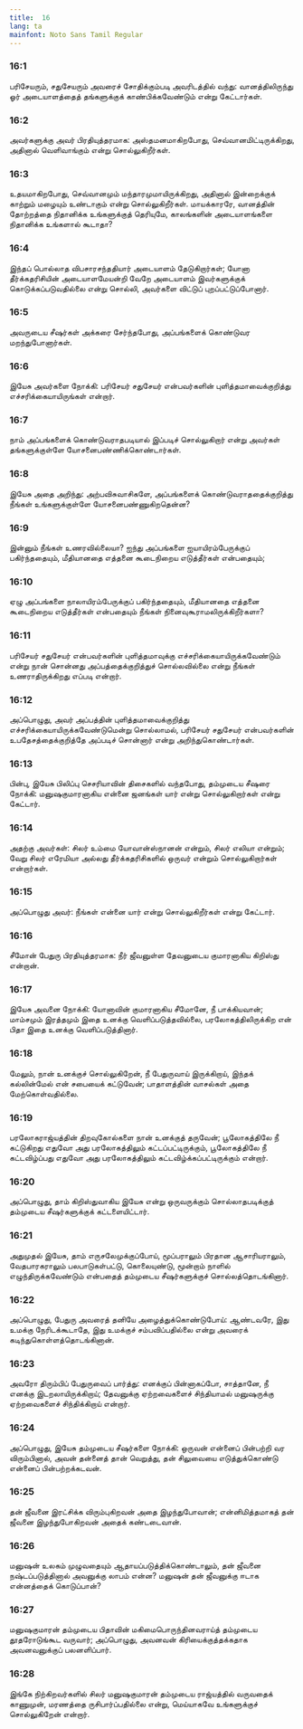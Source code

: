 ```yaml
---
title:  16
lang: ta
mainfont: Noto Sans Tamil Regular
---
```


###  16:1

பரிசேயரும், சதுசேயரும் அவரைச் சோதிக்கும்படி அவரிடத்தில் வந்து: வானத்திலிருந்து ஓர் அடையாளத்தைத் தங்களுக்குக் காண்பிக்கவேண்டும் என்று கேட்டார்கள்.

###  16:2

அவர்களுக்கு அவர் பிரதியுத்தரமாக: அஸ்தமனமாகிறபோது, செவ்வானமிட்டிருக்கிறது, அதினால் வெளிவாங்கும் என்று சொல்லுகிறீர்கள்.

###  16:3

உதயமாகிறபோது, செவ்வானமும் மந்தாரமுமாயிருக்கிறது, அதினால் இன்றைக்குக் காற்றும் மழையும் உண்டாகும் என்று சொல்லுகிறீர்கள். மாயக்காரரே, வானத்தின் தோற்றத்தை நிதானிக்க உங்களுக்குத் தெரியுமே, காலங்களின் அடையாளங்களை நிதானிக்க உங்களால் கூடாதா?

###  16:4

இந்தப் பொல்லாத விபசாரசந்ததியார் அடையாளம் தேடுகிறார்கள்; யோனா தீர்க்கதரிசியின் அடையாளமேயன்றி வேறே அடையாளம் இவர்களுக்குக் கொடுக்கப்படுவதில்லை என்று சொல்லி, அவர்களை விட்டுப் புறப்பட்டுப்போனார்.

###  16:5

அவருடைய சீஷர்கள் அக்கரை சேர்ந்தபோது, அப்பங்களைக் கொண்டுவர மறந்துபோனார்கள்.

###  16:6

இயேசு அவர்களை நோக்கி: பரிசேயர் சதுசேயர் என்பவர்களின் புளித்தமாவைக்குறித்து எச்சரிக்கையாயிருங்கள் என்றார்.

###  16:7

நாம் அப்பங்களைக் கொண்டுவராதபடியால் இப்படிச் சொல்லுகிறார் என்று அவர்கள் தங்களுக்குள்ளே யோசனைபண்ணிக்கொண்டார்கள்.

###  16:8

இயேசு அதை அறிந்து: அற்பவிசுவாசிகளே, அப்பங்களைக் கொண்டுவராததைக்குறித்து நீங்கள் உங்களுக்குள்ளே யோசனைபண்ணுகிறதென்ன?

###  16:9

இன்னும் நீங்கள் உணரவில்லையா? ஐந்து அப்பங்களை ஐயாயிரம்பேருக்குப் பகிர்ந்ததையும், மீதியானதை எத்தனை கூடைநிறைய எடுத்தீர்கள் என்பதையும்;

###  16:10

ஏழு அப்பங்களை நாலாயிரம்பேருக்குப் பகிர்ந்ததையும், மீதியானதை எத்தனை கூடைநிறைய எடுத்தீர்கள் என்பதையும் நீங்கள் நினைவுகூராமலிருக்கிறீர்களா?

###  16:11

பரிசேயர் சதுசேயர் என்பவர்களின் புளித்தமாவுக்கு எச்சரிக்கையாயிருக்கவேண்டும் என்று நான் சொன்னது அப்பத்தைக்குறித்துச் சொல்லவில்லை என்று நீங்கள் உணராதிருக்கிறது எப்படி என்றார்.

###  16:12

அப்பொழுது, அவர் அப்பத்தின் புளித்தமாவைக்குறித்து எச்சரிக்கையாயிருக்கவேண்டுமென்று சொல்லாமல், பரிசேயர் சதுசேயர் என்பவர்களின் உபதேசத்தைக்குறித்தே அப்படிச் சொன்னார் என்று அறிந்துகொண்டார்கள்.

###  16:13

பின்பு, இயேசு பிலிப்பு செசரியாவின் திசைகளில் வந்தபோது, தம்முடைய சீஷரை நோக்கி: மனுஷகுமாரனாகிய என்னை ஜனங்கள் யார் என்று சொல்லுகிறார்கள் என்று கேட்டார்.

###  16:14

அதற்கு அவர்கள்: சிலர் உம்மை யோவான்ஸ்நானன் என்றும், சிலர் எலியா என்றும்; வேறு சிலர் எரேமியா அல்லது தீர்க்கதரிசிகளில் ஒருவர் என்றும் சொல்லுகிறார்கள் என்றார்கள்.

###  16:15

அப்பொழுது அவர்: நீங்கள் என்னை யார் என்று சொல்லுகிறீர்கள் என்று கேட்டார்.

###  16:16

சீமோன் பேதுரு பிரதியுத்தரமாக: நீர் ஜீவனுள்ள தேவனுடைய குமாரனாகிய கிறிஸ்து என்றான்.

###  16:17

இயேசு அவனை நோக்கி: யோனாவின் குமாரனாகிய சீமோனே, நீ பாக்கியவான்; மாம்சமும் இரத்தமும் இதை உனக்கு வெளிப்படுத்தவில்லை, பரலோகத்திலிருக்கிற என் பிதா இதை உனக்கு வெளிப்படுத்தினார்.

###  16:18

மேலும், நான் உனக்குச் சொல்லுகிறேன், நீ பேதுருவாய் இருக்கிறாய், இந்தக் கல்லின்மேல் என் சபையைக் கட்டுவேன்; பாதாளத்தின் வாசல்கள் அதை மேற்கொள்வதில்லை.

###  16:19

பரலோகராஜ்யத்தின் திறவுகோல்களை நான் உனக்குத் தருவேன்; பூலோகத்திலே நீ கட்டுகிறது எதுவோ அது பரலோகத்திலும் கட்டப்பட்டிருக்கும், பூலோகத்திலே நீ கட்டவிழ்ப்பது எதுவோ அது பரலோகத்திலும் கட்டவிழ்க்கப்பட்டிருக்கும் என்றார்.

###  16:20

அப்பொழுது, தாம் கிறிஸ்துவாகிய இயேசு என்று ஒருவருக்கும் சொல்லாதபடிக்குத் தம்முடைய சீஷர்களுக்குக் கட்டளையிட்டார்.

###  16:21

அதுமுதல் இயேசு, தாம் எருசலேமுக்குப்போய், மூப்பராலும் பிரதான ஆசாரியராலும், வேதபாரகராலும் பலபாடுகள்பட்டு, கொலையுண்டு, மூன்றாம் நாளில் எழுந்திருக்கவேண்டும் என்பதைத் தம்முடைய சீஷர்களுக்குச் சொல்லத்தொடங்கினார்.

###  16:22

அப்பொழுது, பேதுரு அவரைத் தனியே அழைத்துக்கொண்டுபோய்: ஆண்டவரே, இது உமக்கு நேரிடக்கூடாதே, இது உமக்குச் சம்பவிப்பதில்லை என்று அவரைக் கடிந்துகொள்ளத்தொடங்கினான்.

###  16:23

அவரோ திரும்பிப் பேதுருவைப் பார்த்து: எனக்குப் பின்னாகப்போ, சாத்தானே, நீ எனக்கு இடறலாயிருக்கிறாய்; தேவனுக்கு ஏற்றவைகளைச் சிந்தியாமல் மனுஷருக்கு ஏற்றவைகளைச் சிந்திக்கிறாய் என்றார்.

###  16:24

அப்பொழுது, இயேசு தம்முடைய சீஷர்களை நோக்கி: ஒருவன் என்னைப் பின்பற்றி வர விரும்பினால், அவன் தன்னைத் தான் வெறுத்து, தன் சிலுவையை எடுத்துக்கொண்டு என்னைப் பின்பற்றக்கடவன்.

###  16:25

தன் ஜீவனை இரட்சிக்க விரும்புகிறவன் அதை இழந்துபோவான்; என்னிமித்தமாகத் தன் ஜீவனை இழந்துபோகிறவன் அதைக் கண்டடைவான்.

###  16:26

மனுஷன் உலகம் முழுவதையும் ஆதாயப்படுத்திக்கொண்டாலும், தன் ஜீவனை நஷ்டப்படுத்தினால் அவனுக்கு லாபம் என்ன? மனுஷன் தன் ஜீவனுக்கு ஈடாக என்னத்தைக் கொடுப்பான்?

###  16:27

மனுஷகுமாரன் தம்முடைய பிதாவின் மகிமைபொருந்தினவராய்த் தம்முடைய தூதரோடுங்கூட வருவார்; அப்பொழுது, அவனவன் கிரியைக்குத்தக்கதாக அவனவனுக்குப் பலனளிப்பார்.

###  16:28

இங்கே நிற்கிறவர்களில் சிலர் மனுஷகுமாரன் தம்முடைய ராஜ்யத்தில் வருவதைக் காணுமுன், மரணத்தை ருசிபார்ப்பதில்லை என்று, மெய்யாகவே உங்களுக்குச் சொல்லுகிறேன் என்றார்.

